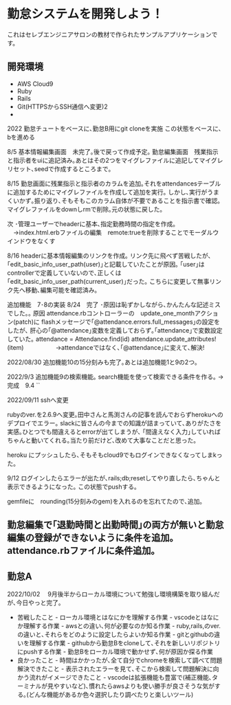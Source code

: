 # 勤怠システムを開発しよう！

これはセレブエンジニアサロンの教材で作られたサンプルアプリケーションです。

## 開発環境

* AWS Cloud9<br>
* Ruby<br>
* Rails<br>
* Git(HTTPSからSSH通信へ変更)2
* 
2022
勤怠チュートをベースに､勤怠B用にgit cloneを実施
この状態をベースに､bを進める

8/5
基本情報編集画面　未完了｡後で戻って作成予定｡
勤怠編集画面　残業指示と指示者をuiに追記済み｡あとはその2つをマイグレファイルに追記してマイグレリセット､seedで作成するところまで｡

8/15
勤怠画面に残業指示と指示者のカラムを追加｡それをattendancesテーブルに追加するためにマイグレファイルを作成して追加を実行｡
しかし､実行がうまくいかず｡振り返り､そもそもこのカラム自体が不要であることを指示書で確認｡
マイグレファイルをdownしrmで削除｡元の状態に戻した｡

次
･管理ユーザーでheaderに基本､指定勤務時間の指定を作成｡
　→index.html.erbファイルの編集　remote:trueを削除することでモーダルウインドウをなくす

8/16
headerに基本情報編集のリンクを作成｡
リンク先に飛べず苦戦したが､｢edit_basic_info_user_path(user)｣と記載していたことが原因｡
｢user｣はcontrollerで定義していないので､正しくは｢edit_basic_info_user_path(current_user)｣だった｡
こちらに変更して無事リンク先へ移動､編集可能を確認済み｡


追加機能　7･8の実装
8/24　完了
･原因は恥ずかしながら､かんたんな記述ミスでした｡｡
原因
attendance.rbコントローラーの　update_one_monthアクション(patch)に
flashメッセージで｢@attendance.errors.full_messages｣の設定をしたが､
肝心の｢@attendance｣変数を定義しておらず｡｢attendance｣で変数設定していた｡
        attendance = Attendance.find(id)
        attendance.update_attributes!(item)
　　　　　→attendanceではなく､｢@attendance｣に変えて､解決!

2022/08/30
追加機能10の15分刻みも完了｡あとは追加機能1と9の2つ｡

2022/9/3
追加機能9の検索機能｡
search機能を使って検索できる条件を作る｡
→完成　9.4
``

2022/09/11
sshへ変更

rubyのver.を2.6.9へ変更｡田中さんと馬渕さんの記事を読んでおらずherokuへのデプロイでエラー｡
slackに皆さんの今までの知識が詰まっていて､ありがたさを実感｡ひとつでも間違えるとerrorが出てしまうが､
｢間違えなく入力｣していればちゃんと動いてくれる｡当たり前だけど､改めて大事なことだと思った｡

heroku にプッシュしたら､そもそもcloud9でもログインできなくなってしまkった｡

9/12
ログインしたらエラーが出たが､rails;db;resetしてやり直したら､ちゃんと表示できるようになった｡
この状態でpushする｡

gemfileに　rounding(15分刻みのgem)を入れるのを忘れてたので､追加｡

勤怠編集で｢退勤時間と出勤時間｣の両方が無いと勤怠編集の登録ができないように条件を追加｡
attendance.rbファイルに条件追加｡
----------------------------------------------------------------
## 勤怠A
2022/10/02　
9月後半からローカル環境について勉強し環境構築を取り組んだが､今日やっと完了｡
- 苦戦したこと
        - ローカル環境とはなにかを理解する作業
        - vscodeとはなにか理解する作業
        - awsとの違い､何が必要なのか知る作業
        - ruby,rails,のver.の違いと､それらをどのように設定したらよいか知る作業
        - gitとgithubの違いを理解する作業
        - githubから勤怠Bをcloneして､それを新しいリポジトリにpushする作業
        - 勤怠Bをローカル環境で動かせず､何が原因か探る作業
- 良かったこと
        - 時間はかかったが､全て自分でchromeを検索して調べて問題解決できたこと
        - 表示されたエラーを見て､そこから検索して問題解決に向かう流れがイメージできたこと
        - vscodeは拡張機能も豊富で(補正機能､ターミナルが見やすいなど)､慣れたらawsよりも使い勝手が良さそうな気がする｡(どんな機能があるか色々選択したり調べたりと楽しいツール)
